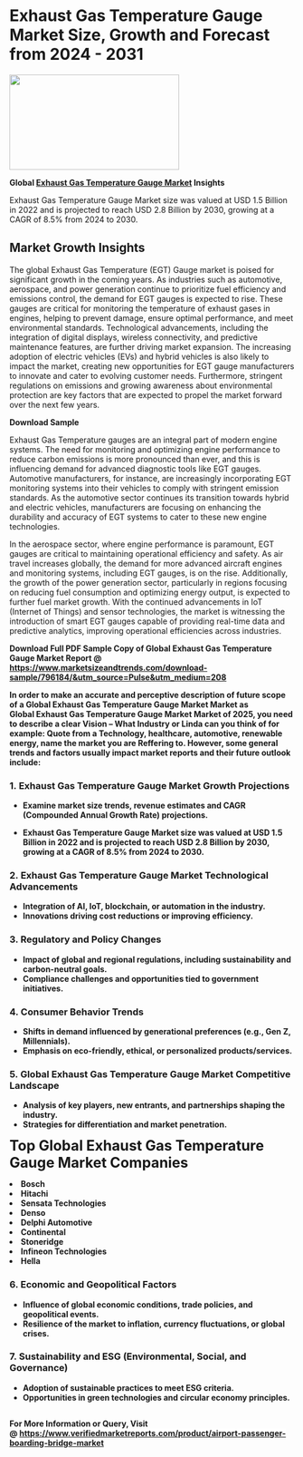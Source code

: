 <H1>Exhaust Gas Temperature Gauge Market Size, Growth and Forecast from 2024 - 2031</H1><img class="aligncenter size-medium wp-image-584254" src="https://thirdeyenews.in/wp-content/uploads/2024/09/Global-Market-Research-300x168.jpeg" alt="" width="300" height="168" /><p><strong>Global&nbsp;<a href="https://www.marketsizeandtrends.com/download-sample/796184/&amp;utm_source=Pulse&amp;utm_medium=208">Exhaust Gas Temperature Gauge Market</a> Insights</strong></p><p>Exhaust Gas Temperature Gauge Market size was valued at USD 1.5 Billion in 2022 and is projected to reach USD 2.8 Billion by 2030, growing at a CAGR of 8.5% from 2024 to 2030.</p><p><h2>Market Growth Insights</h2> <p>The global Exhaust Gas Temperature (EGT) Gauge market is poised for significant growth in the coming years. As industries such as automotive, aerospace, and power generation continue to prioritize fuel efficiency and emissions control, the demand for EGT gauges is expected to rise. These gauges are critical for monitoring the temperature of exhaust gases in engines, helping to prevent damage, ensure optimal performance, and meet environmental standards. Technological advancements, including the integration of digital displays, wireless connectivity, and predictive maintenance features, are further driving market expansion. The increasing adoption of electric vehicles (EVs) and hybrid vehicles is also likely to impact the market, creating new opportunities for EGT gauge manufacturers to innovate and cater to evolving customer needs. Furthermore, stringent regulations on emissions and growing awareness about environmental protection are key factors that are expected to propel the market forward over the next few years.</p> <p><strong>Download Sample</strong></p> <p>Exhaust Gas Temperature gauges are an integral part of modern engine systems. The need for monitoring and optimizing engine performance to reduce carbon emissions is more pronounced than ever, and this is influencing demand for advanced diagnostic tools like EGT gauges. Automotive manufacturers, for instance, are increasingly incorporating EGT monitoring systems into their vehicles to comply with stringent emission standards. As the automotive sector continues its transition towards hybrid and electric vehicles, manufacturers are focusing on enhancing the durability and accuracy of EGT systems to cater to these new engine technologies.</p> <p>In the aerospace sector, where engine performance is paramount, EGT gauges are critical to maintaining operational efficiency and safety. As air travel increases globally, the demand for more advanced aircraft engines and monitoring systems, including EGT gauges, is on the rise. Additionally, the growth of the power generation sector, particularly in regions focusing on reducing fuel consumption and optimizing energy output, is expected to further fuel market growth. With the continued advancements in IoT (Internet of Things) and sensor technologies, the market is witnessing the introduction of smart EGT gauges capable of providing real-time data and predictive analytics, improving operational efficiencies across industries.</p> <p><strong></p><p><span class=""><strong>Download Full PDF Sample Copy of Global Exhaust Gas Temperature Gauge Market Report</strong> @ <a href="https://www.marketsizeandtrends.com/download-sample/796184/&amp;utm_source=Pulse&amp;utm_medium=208" target="_blank">https://www.marketsizeandtrends.com/download-sample/796184/&amp;utm_source=Pulse&amp;utm_medium=208</a></span></p><p>In order to make an accurate and perceptive description of future scope of a Global&nbsp;Exhaust Gas Temperature Gauge Market Market as Global&nbsp;Exhaust Gas Temperature Gauge Market Market of 2025, you need to describe a clear Vision &ndash; What Industry or Linda can you think of for example: Quote from a Technology, healthcare, automotive, renewable energy, name the market you are Reffering to. However, some general trends and factors usually impact market reports and their future outlook include:</p><h3>1.&nbsp;<strong>Exhaust Gas Temperature Gauge Market Growth Projections</strong></h3><ul><li>Examine market size trends, revenue estimates and CAGR (Compounded Annual Growth Rate) projections.</li><li><p>Exhaust Gas Temperature Gauge Market size was valued at USD 1.5 Billion in 2022 and is projected to reach USD 2.8 Billion by 2030, growing at a CAGR of 8.5% from 2024 to 2030.</p></li></ul><h3>2.&nbsp;<strong>Exhaust Gas Temperature Gauge Market Technological Advancements</strong></h3><ul><li>Integration of AI, IoT, blockchain, or automation in the industry.</li><li>Innovations driving cost reductions or improving efficiency.</li></ul><h3>3.&nbsp;<strong>Regulatory and Policy Changes</strong></h3><ul><li>Impact of global and regional regulations, including sustainability and carbon-neutral goals.</li><li>Compliance challenges and opportunities tied to government initiatives.</li></ul><h3>4.&nbsp;<strong>Consumer Behavior Trends</strong></h3><ul><li>Shifts in demand influenced by generational preferences (e.g., Gen Z, Millennials).</li><li>Emphasis on eco-friendly, ethical, or personalized products/services.</li></ul><h3>5.&nbsp;<strong>Global Exhaust Gas Temperature Gauge Market Competitive Landscape</strong></h3><ul><li>Analysis of key players, new entrants, and partnerships shaping the industry.</li><li>Strategies for differentiation and market penetration.</li></ul><p data-pm-slice="1 1 []"><span style="color: inherit; font-family: inherit; font-size: 25px;">Top Global Exhaust Gas Temperature Gauge Market Companies</span></p><div class="" data-test-id=""><p><li>Bosch</li><li> Hitachi</li><li> Sensata Technologies</li><li> Denso</li><li> Delphi Automotive</li><li> Continental</li><li> Stoneridge</li><li> Infineon Technologies</li><li> Hella</li></p></div><h3>6.&nbsp;<strong>Economic and Geopolitical Factors</strong></h3><ul><li>Influence of global economic conditions, trade policies, and geopolitical events.</li><li>Resilience of the market to inflation, currency fluctuations, or global crises.</li></ul><h3>7.&nbsp;<strong>Sustainability and ESG (Environmental, Social, and Governance)</strong></h3><ul><li>Adoption of sustainable practices to meet ESG criteria.</li><li>Opportunities in green technologies and circular economy principles.</li></ul><h2><strong style="font-size: 14px;">For More Information or Query, Visit @&nbsp;</strong><a style="background-color: #ffffff; font-size: 14px;" href="https://www.marketsizeandtrends.com/report/exhaust-gas-temperature-gauge-market/" target="_blank">https://www.verifiedmarketreports.com/product/airport-passenger-boarding-bridge-market</a></h2>
